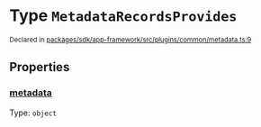 # Type `MetadataRecordsProvides`
<sub>Declared in [packages/sdk/app-framework/src/plugins/common/metadata.ts:9](https://github.com/dxos/dxos/blob/5b3d9243a/packages/sdk/app-framework/src/plugins/common/metadata.ts#L9)</sub>




## Properties
### [metadata](https://github.com/dxos/dxos/blob/5b3d9243a/packages/sdk/app-framework/src/plugins/common/metadata.ts#L10)
Type: <code>object</code>





